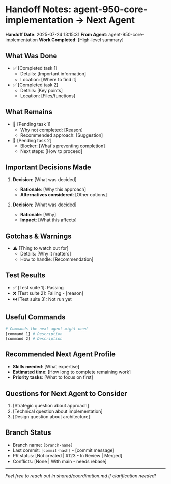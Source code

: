 # Handoff Notes: agent-950-core-implementation → Next Agent

**Handoff Date**: 2025-07-24 13:15:31
**From Agent**: agent-950-core-implementation
**Work Completed**: [High-level summary]

## What Was Done
- ✅ [Completed task 1]
  - Details: [Important information]
  - Location: [Where to find it]
- ✅ [Completed task 2]
  - Details: [Key points]
  - Location: [Files/functions]

## What Remains
- 🔲 [Pending task 1]
  - Why not completed: [Reason]
  - Recommended approach: [Suggestion]
- 🔲 [Pending task 2]
  - Blocker: [What's preventing completion]
  - Next steps: [How to proceed]

## Important Decisions Made
1. **Decision**: [What was decided]
   - **Rationale**: [Why this approach]
   - **Alternatives considered**: [Other options]

2. **Decision**: [What was decided]
   - **Rationale**: [Why]
   - **Impact**: [What this affects]

## Gotchas & Warnings
- ⚠️ [Thing to watch out for]
  - Details: [Why it matters]
  - How to handle: [Recommendation]

## Test Results
- ✅ [Test suite 1]: Passing
- ❌ [Test suite 2]: Failing - [reason]
- ⏭️ [Test suite 3]: Not run yet

## Useful Commands
```bash
# Commands the next agent might need
[command 1] # Description
[command 2] # Description
```

## Recommended Next Agent Profile
- **Skills needed**: [What expertise]
- **Estimated time**: [How long to complete remaining work]
- **Priority tasks**: [What to focus on first]

## Questions for Next Agent to Consider
1. [Strategic question about approach]
2. [Technical question about implementation]
3. [Design question about architecture]

## Branch Status
- Branch name: `[branch-name]`
- Last commit: `[commit-hash]` - [commit message]
- PR status: [Not created | #123 - In Review | Merged]
- Conflicts: [None | With main - needs rebase]

---
*Feel free to reach out in shared/coordination.md if clarification needed!*